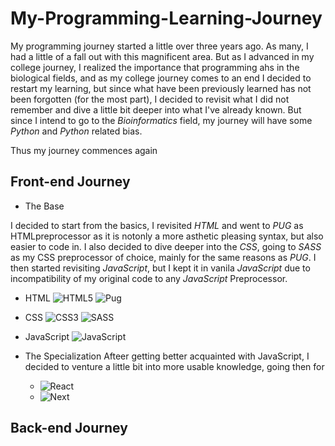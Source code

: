 # My-Programming-Learning-Journey

My programming journey started a little over three years ago. As many, I had a little of a fall out with this magnificent area. But as I advanced in my college journey, I realized the importance that programming ahs in the biological fields, and as my college journey comes to an end I decided to restart my learning, but since what have been previously learned has not been forgotten (for the most part), I decided to revisit what I did not remember and dive a little bit deeper into what I've already known.
But since I intend to go to the *Bioinformatics* field, my journey will have some *Python* and *Python* related bias.

Thus my journey commences again

## Front-end Journey
- The Base 

I decided to start from the basics, I revisited *HTML* and went to *PUG* as HTMLpreprocessor as it is notonly a more asthetic pleasing syntax, but also easier to code in. I also  decided to dive deeper into the *CSS*, going to *SASS* as my CSS preprocessor of choice, mainly for the same reasons as *PUG*. I then started revisiting *JavaScript*, but I kept it in vanila *JavaScript* due to incompatibility of my original code to any *JavaScript* Preprocessor.

  - HTML 
![HTML5](https://img.shields.io/badge/html5-%23E34F26.svg?style=plastic&logo=html5&logoColor=white)
![Pug](https://img.shields.io/badge/Pug-FFF?style=plastic&logo=pug&logoColor=A86454)

  - CSS 
  ![CSS3](https://img.shields.io/badge/css3-%231572B6.svg?style=plastic&logo=css3&logoColor=white)
  ![SASS](https://img.shields.io/badge/SASS-hotpink.svg?style=plastic&logo=SASS&logoColor=white)
  
  - JavaScript 
  ![JavaScript](https://img.shields.io/badge/javascript-%23323330.svg?style=plastic&logo=javascript&logoColor=%23F7DF1E)

- The Specialization
Afteer getting better acquainted with JavaScript, I decided to venture a little bit into more usable knowledge, going then for 
 

  -  ![React](https://img.shields.io/badge/react-%23323330.svg?style=plastic&logo=react&logoColor=%23F7DF1E)
  -  ![Next](https://img.shields.io/badge/next-%23323330.svg?style=plastic&logo=nextt&logoColor=%23F7DF1E)
  
## Back-end Journey
